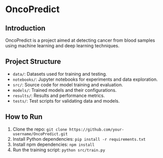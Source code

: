 # OncoPredict

## Introduction
OncoPredict is a project aimed at detecting cancer from blood samples using machine learning and deep learning techniques.

## Project Structure
- `data/`: Datasets used for training and testing.
- `notebooks/`: Jupyter notebooks for experiments and data exploration.
- `src/`: Source code for model training and evaluation.
- `models/`: Trained models and their configurations.
- `results/`: Results and performance metrics.
- `tests/`: Test scripts for validating data and models.

## How to Run
1. Clone the repo: `git clone https://github.com/your-username/OncoPredict.git`
2. Install Python dependencies: `pip install -r requirements.txt`
3. Install npm dependencies: `npm install`
4. Run the training script: `python src/train.py`
